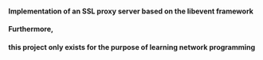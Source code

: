 #### Implementation of an SSL proxy server based on the libevent framework
#### Furthermore, 
#### this project only exists for the purpose of learning network programming
